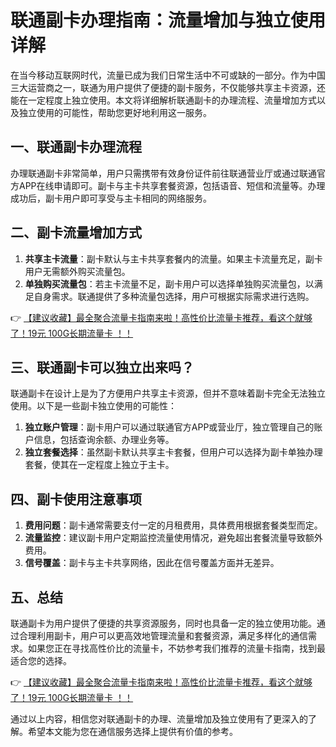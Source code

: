 # 联通副卡办理指南：流量增加与独立使用详解

在当今移动互联网时代，流量已成为我们日常生活中不可或缺的一部分。作为中国三大运营商之一，联通为用户提供了便捷的副卡服务，不仅能够共享主卡资源，还能在一定程度上独立使用。本文将详细解析联通副卡的办理流程、流量增加方式以及独立使用的可能性，帮助您更好地利用这一服务。

## 一、联通副卡办理流程

办理联通副卡非常简单，用户只需携带有效身份证件前往联通营业厅或通过联通官方APP在线申请即可。副卡与主卡共享套餐资源，包括语音、短信和流量等。办理成功后，副卡用户即可享受与主卡相同的网络服务。

## 二、副卡流量增加方式

1. **共享主卡流量**：副卡默认与主卡共享套餐内的流量。如果主卡流量充足，副卡用户无需额外购买流量包。
2. **单独购买流量包**：若主卡流量不足，副卡用户可以选择单独购买流量包，以满足自身需求。联通提供了多种流量包选择，用户可根据实际需求进行选购。

👉 [【建议收藏】最全聚合流量卡指南来啦！高性价比流量卡推荐，看这个就够了！19元 100G长期流量卡 ！！](https://bit.ly/Liuliangka)

## 三、联通副卡可以独立出来吗？

联通副卡在设计上是为了方便用户共享主卡资源，但并不意味着副卡完全无法独立使用。以下是一些副卡独立使用的可能性：

1. **独立账户管理**：副卡用户可以通过联通官方APP或营业厅，独立管理自己的账户信息，包括查询余额、办理业务等。
2. **独立套餐选择**：虽然副卡默认共享主卡套餐，但用户可以选择为副卡单独办理套餐，使其在一定程度上独立于主卡。

## 四、副卡使用注意事项

1. **费用问题**：副卡通常需要支付一定的月租费用，具体费用根据套餐类型而定。
2. **流量监控**：建议副卡用户定期监控流量使用情况，避免超出套餐流量导致额外费用。
3. **信号覆盖**：副卡与主卡共享网络，因此在信号覆盖方面并无差异。

## 五、总结

联通副卡为用户提供了便捷的共享资源服务，同时也具备一定的独立使用功能。通过合理利用副卡，用户可以更高效地管理流量和套餐资源，满足多样化的通信需求。如果您正在寻找高性价比的流量卡，不妨参考我们推荐的流量卡指南，找到最适合您的选择。

👉 [【建议收藏】最全聚合流量卡指南来啦！高性价比流量卡推荐，看这个就够了！19元 100G长期流量卡 ！！](https://bit.ly/Liuliangka)

通过以上内容，相信您对联通副卡的办理、流量增加及独立使用有了更深入的了解。希望本文能为您在通信服务选择上提供有价值的参考。